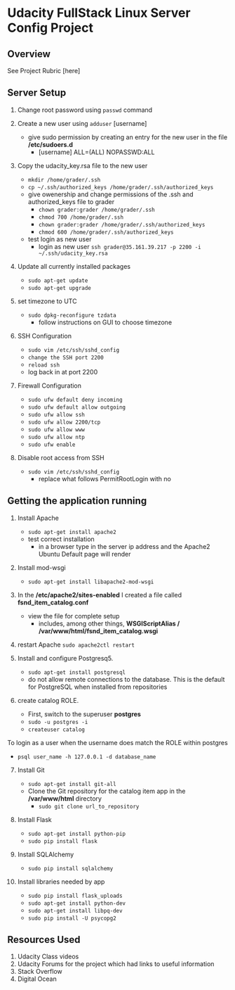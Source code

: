 # Udacity FullStack Linux Server Config Project

## Overview
See Project Rubric [here]

## Server Setup
1. Change root password using `passwd` command
2. Create a new user using `adduser` [username]
  	- give sudo permission by creating an entry for the new user in the file **/etc/sudoers.d**
  		- [username] ALL=(ALL) NOPASSWD:ALL
3.  Copy the udacity_key.rsa file to the new user
	- ```mkdir /home/grader/.ssh```
    - ```cp ~/.ssh/authorized_keys /home/grader/.ssh/authorized_keys```
    - give owenership and change permissions of the .ssh and authorized_keys file to grader
    	- ```chown grader:grader /home/grader/.ssh```
    	- ```chmod 700 /home/grader/.ssh```
    	- ```chown grader:grader /home/grader/.ssh/authorized_keys```
    	- ```chmod 600 /home/grader/.ssh/authorized_keys```
    - test login as new user
    	- login as new user ```ssh grader@35.161.39.217 -p 2200 -i ~/.ssh/udacity_key.rsa```

4. Update all currently installed packages
    - ```sudo apt-get update```
    - ```sudo apt-get upgrade```
5.  set timezone to UTC
    - ```sudo dpkg-reconfigure tzdata```
    	- follow instructions on GUI to choose timezone
6. SSH Configuration
    - ```sudo vim /etc/ssh/sshd_config```
    - ```change the SSH port 2200```
    - ```reload ssh```
    - log back in at port 2200
7. Firewall Configuration
	- ```sudo ufw default deny incoming```
    - ```sudo ufw default allow outgoing```
    - ```sudo ufw allow ssh```
    - ```sudo ufw allow 2200/tcp```
    - ```sudo ufw allow www```
    - ```sudo ufw allow ntp```
    - ```sudo ufw enable```

8. Disable root access from SSH
	- ```sudo vim /etc/ssh/sshd_config```
		- replace what follows PermitRootLogin with no

## Getting the application running
1. Install Apache
    - ```sudo apt-get install apache2```
    - test correct installation 
    	- in a browser type in the server ip address and the Apache2 Ubuntu Default page will render
2. Install mod-wsgi
    - ```sudo apt-get install libapache2-mod-wsgi```

3. In the **/etc/apache2/sites-enabled** I created a file called **fsnd_item_catalog.conf**
	- view the file for complete setup
		- includes, among other things, **WSGIScriptAlias / /var/www/html/fsnd_item_catalog.wsgi**
4. restart Apache `sudo apache2ctl restart`
5. Install and configure Postgresq5.
	- ```sudo apt-get install postgresql```
    - do not allow remote connections to the database.  This is the default for PostgreSQL when installed from repositories
6. create catalog ROLE. 
	- First, switch to the superuser **postgres**
	- ```sudo -u postgres -i```
	- ```createuser catalog```

To login as a user when the username does match the ROLE within postgres
- ```psql user_name -h 127.0.0.1 -d database_name```

7. Install Git
	- ```sudo apt-get install git-all```
	- Clone the Git repository for the catalog item app in the **/var/www/html** directory
		- ```sudo git clone url_to_repository```

8. Install Flask
	- ```sudo apt-get install python-pip```
	- ```sudo pip install flask```

9. Install SQLAlchemy
	- ```sudo pip install sqlalchemy```

10. Install libraries needed by app
	- ```sudo pip install flask_uploads```
	- ```sudo apt-get install python-dev```
	- ```sudo apt-get install libpq-dev```
	- ```sudo pip install -U psycopg2```

## Resources Used

1. Udacity Class videos
2. Udacity Forums for the project which had links to useful information
3. Stack Overflow
4. Digital Ocean
